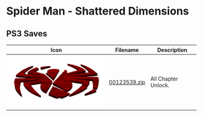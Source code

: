 # Spider Man - Shattered Dimensions

## PS3 Saves

| Icon | Filename | Description |
|------|----------|-------------|
| ![Spider Man - Shattered Dimensions](ICON0.PNG) | [00123539.zip](00123539.zip) | All Chapter Unlock. |
